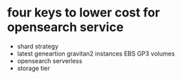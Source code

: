 # four keys to lower cost for opensearch service
   - shard strategy
   - latest geneartion gravitan2 instances EBS GP3 volumes
   - opensearch serverless
   - storage tier
